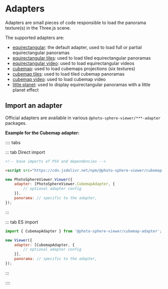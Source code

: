 # Adapters

Adapters are small pieces of code responsible to load the panorama texture(s) in the Three.js scene.

The supported adapters are:

-   [equirectangular](equirectangular.md): the default adapter, used to load full or partial equirectangular panoramas
-   [equirectangular tiles](equirectangular-tiles.md): used to load tiled equirectangular panoramas
-   [equirectangular video](equirectangular-video.md): used to load equirectangular videos
-   [cubemap](cubemap.md): used to load cubemaps projections (six textures)
-   [cubemap tiles](cubemap-tiles.md): used to load tiled cubemap panoramas
-   [cubemap video](cubemap-video.md): used to load cubemap video
-   [little planet](little-planet.md): used to display equirectangular panoramas with a little planet effect

## Import an adapter

Official adapters are available in various `@photo-sphere-viewer/***-adapter` packages.

**Example for the Cubemap adapter:**

:::: tabs

::: tab Direct import

```html
<!-- base imports of PSV and dependencies -->

<script src="https://cdn.jsdelivr.net/npm/@photo-sphere-viewer/cubemap-adapter/index.min.js"></script>
```

```js
new PhotoSphereViewer.Viewer({
    adapter: [PhotoSphereViewer.CubemapAdapter, {
        // optional adapter config
    }],
    panorama: // specific to the adapter,
});
```

:::

::: tab ES import

```js
import { CubemapAdapter } from '@photo-sphere-viewer/cubemap-adapter';

new Viewer({
    adapter: [CubemapAdapter, {
        // optional adapter config
    }],
    panorama: // specific to the adapter,
});
```

:::

::::
